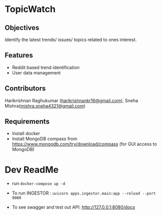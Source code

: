 # TopicWatch

## Objectives
Identify the latest trends/ issues/ topics related to ones interest.

## Features
- Reddit based trend identification
- User data management

## Contributors
Harikrishnan Raghukumar (harikrishnankr16@gmail.com), Sneha Mishra(mishra.sneha4321@gmail.com)

## Requirements
- Install docker
- Install MongoDB compass from https://www.mongodb.com/try/download/compass (for GUI access to MongoDB)

# Dev ReadMe

- run `docker-compose up -d`
- To run INGESTOR : `uvicorn apps.ingestor.main:app --reload --port 8080`


- To see swagger and test out API: http://127.0.0.1:8080/docs